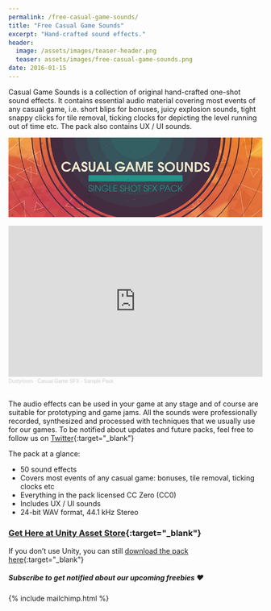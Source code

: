 ```yaml
---
permalink: /free-casual-game-sounds/
title: "Free Casual Game Sounds"
excerpt: "Hand-crafted sound effects."
header:
  image: /assets/images/teaser-header.png
  teaser: assets/images/free-casual-game-sounds.png
date: 2016-01-15
---
```


Casual Game Sounds is a collection of original hand-crafted one-shot sound effects. It contains essential audio material covering most events of any casual game, i.e. short blips for bonuses, juicy explosion sounds, tight snappy clicks for tile removal, ticking clocks for depicting the level running out of time etc. The pack also contains UX / UI sounds.


![](/assets/images/fcgs-feat.jpg)

<iframe width="100%" height="300" scrolling="no" frameborder="no" allow="autoplay" src="https://w.soundcloud.com/player/?url=https%3A//api.soundcloud.com/tracks/176207859&color=%23ff5500&auto_play=false&hide_related=false&show_comments=true&show_user=true&show_reposts=false&show_teaser=true&visual=true"></iframe><div style="font-size: 10px; color: #cccccc;line-break: anywhere;word-break: normal;overflow: hidden;white-space: nowrap;text-overflow: ellipsis; font-family: Interstate,Lucida Grande,Lucida Sans Unicode,Lucida Sans,Garuda,Verdana,Tahoma,sans-serif;font-weight: 100;"><a href="https://soundcloud.com/dstrm" title="Dustyroom" target="_blank" style="color: #cccccc; text-decoration: none;">Dustyroom</a> · <a href="https://soundcloud.com/dstrm/casual-game-sfx-sample-pack-preview" title="Casual Game SFX - Sample Pack" target="_blank" style="color: #cccccc; text-decoration: none;">Casual Game SFX - Sample Pack</a></div>

<br/>

The audio effects can be used in your game at any stage and of course are suitable for prototyping and game jams. All the sounds were professionally recorded, synthesized and processed with techniques that we usually use for our games. To be notified about updates and future packs, feel free to follow us on [Twitter](https://twitter.com/_dstrm){:target="_blank"}  

The pack at a glance:  
  * 50 sound effects
  * Covers most events of any casual game: bonuses, tile removal, ticking clocks etc
  * Everything in the pack licensed CC Zero (CC0)
  * Includes UX / UI sounds
  * 24-bit WAV format, 44.1 kHz Stereo  

### [Get Here at Unity Asset Store](https://assetstore.unity.com/packages/audio/sound-fx/free-casual-game-sfx-pack-54116){:target="_blank"}  

If you don’t use Unity, you can still [download the pack here](/casualgamesounds/DM-CGS.zip){:target="_blank"}

##### Subscribe to get notified about our upcoming freebies ❤️  
{% include mailchimp.html %}
 